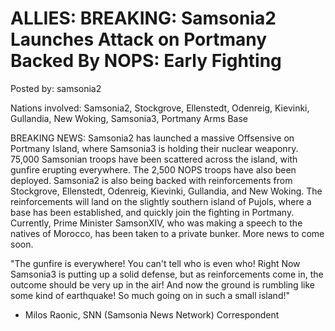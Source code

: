 # ALLIES: BREAKING: Samsonia2 Launches Attack on Portmany Backed By NOPS: Early Fighting

Posted by: samsonia2

Nations involved: Samsonia2, Stockgrove, Ellenstedt, Odenreig, Kievinki, Gullandia, New Woking, Samsonia3, Portmany Arms Base 

BREAKING NEWS: Samsonia2 has launched a massive Offsensive on Portmany Island, where Samsonia3 is holding their nuclear weaponry. 75,000 Samsonian troops have been scattered across the island, with gunfire erupting everywhere. The 2,500 NOPS troops have also been deployed. Samsonia2 is also being backed with reinforcements from Stockgrove, Ellenstedt, Odenreig, Kievinki, Gullandia, and New Woking. The reinforcements will land on the slightly southern island of Pujols, where a base has been established, and quickly join the fighting in Portmany. Currently, Prime Minister SamsonXIV, who was making a speech to the natives of Morocco, has been taken to a private bunker. More news to come soon.

"The gunfire is everywhere! You can't tell who is even who! Right Now Samsonia3 is putting up a solid defense, but as reinforcements come in, the outcome should be very up in the air! And now the ground is rumbling like some kind of earthquake! So much going on in such a small island!"
- Milos Raonic, SNN (Samsonia News Network) Correspondent